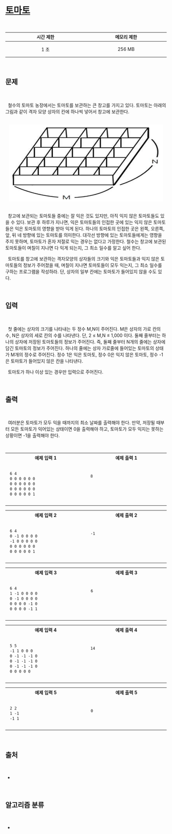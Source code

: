 # [토마토](https://www.acmicpc.net/problem/7576)

<br />
<center>

| 시간 제한 | 메모리 제한 |
| :-------: | :---------: |
|   1 초    |   256 MB    |

</center>
<br />

## 문제

<br />

&nbsp; 철수의 토마토 농장에서는 토마토를 보관하는 큰 창고를 가지고 있다. 토마토는 아래의 그림과 같이 격자 모양 상자의 칸에 하나씩 넣어서 창고에 보관한다.

<br />
<center>
<img src="./asset/1.png" style="width:50vw; aspect-ratio: 2 / 1"/>
</center>
<br />

&nbsp; 창고에 보관되는 토마토들 중에는 잘 익은 것도 있지만, 아직 익지 않은 토마토들도 있을 수 있다. 보관 후 하루가 지나면, 익은 토마토들의 인접한 곳에 있는 익지 않은 토마토들은 익은 토마토의 영향을 받아 익게 된다. 하나의 토마토의 인접한 곳은 왼쪽, 오른쪽, 앞, 뒤 네 방향에 있는 토마토를 의미한다. 대각선 방향에 있는 토마토들에게는 영향을 주지 못하며, 토마토가 혼자 저절로 익는 경우는 없다고 가정한다. 철수는 창고에 보관된 토마토들이 며칠이 지나면 다 익게 되는지, 그 최소 일수를 알고 싶어 한다.

&nbsp; 토마토를 창고에 보관하는 격자모양의 상자들의 크기와 익은 토마토들과 익지 않은 토마토들의 정보가 주어졌을 때, 며칠이 지나면 토마토들이 모두 익는지, 그 최소 일수를 구하는 프로그램을 작성하라. 단, 상자의 일부 칸에는 토마토가 들어있지 않을 수도 있다.

<br />

## 입력

<br />

&nbsp; 첫 줄에는 상자의 크기를 나타내는 두 정수 M,N이 주어진다. M은 상자의 가로 칸의 수, N은 상자의 세로 칸의 수를 나타낸다. 단, 2 ≤ M,N ≤ 1,000 이다. 둘째 줄부터는 하나의 상자에 저장된 토마토들의 정보가 주어진다. 즉, 둘째 줄부터 N개의 줄에는 상자에 담긴 토마토의 정보가 주어진다. 하나의 줄에는 상자 가로줄에 들어있는 토마토의 상태가 M개의 정수로 주어진다. 정수 1은 익은 토마토, 정수 0은 익지 않은 토마토, 정수 -1은 토마토가 들어있지 않은 칸을 나타낸다.

&nbsp; 토마토가 하나 이상 있는 경우만 입력으로 주어진다.

<br />

## 출력

<br />

&nbsp; 여러분은 토마토가 모두 익을 때까지의 최소 날짜를 출력해야 한다. 만약, 저장될 때부터 모든 토마토가 익어있는 상태이면 0을 출력해야 하고, 토마토가 모두 익지는 못하는 상황이면 -1을 출력해야 한다.

<br />

<center>
<style>th {width: 30vw; text-align: center;} td {padding: 1em;}</style>
<table><tr><th>예제 입력 1</th><th>예제 출력 1</th></tr><tr><td>

```
6 4
0 0 0 0 0 0
0 0 0 0 0 0
0 0 0 0 0 0
0 0 0 0 0 1
```

</td><td>

```
8




```

</td></tr></table>
<table><tr><th>예제 입력 2</th><th>예제 출력 2</th></tr><tr><td>

```
6 4
0 -1 0 0 0 0
-1 0 0 0 0 0
0 0 0 0 0 0
0 0 0 0 0 1
```

</td><td>

```
-1




```

</td></tr></table>

<table><tr><th>예제 입력 3</th><th>예제 출력 3</th></tr><tr><td>

```
6 4
1 -1 0 0 0 0
0 -1 0 0 0 0
0 0 0 0 -1 0
0 0 0 0 -1 1
```

</td><td>

```
6




```

</td></tr></table>
<table><tr><th>예제 입력 4</th><th>예제 출력 4</th></tr><tr><td>

```
5 5
-1 1 0 0 0
0 -1 -1 -1 0
0 -1 -1 -1 0
0 -1 -1 -1 0
0 0 0 0 0
```

</td><td>

```
14





```

</td></tr></table>
<table><tr><th>예제 입력 5</th><th>예제 출력 5</th></tr><tr><td>

```
2 2
1 -1
-1 1
```

</td><td>

```
0


```

</td></tr></table>
</center>
<br />

## 출처

<br />

-

<br />

## 알고리즘 분류

<br />

-
